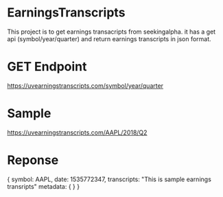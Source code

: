 # EarningsTranscripts

This project is to get earnings transacripts from seekingalpha. it has a get api (symbol/year/quarter) and return earnings transcripts in json format.

# GET Endpoint
https://uvearningstranscripts.com/symbol/year/quarter

# Sample
https://uvearningstranscripts.com/AAPL/2018/Q2

# Reponse

{
  symbol: AAPL,
  date: 1535772347,
  transcripts: "This is sample earnings transripts"
  metadata: {
  }
}

